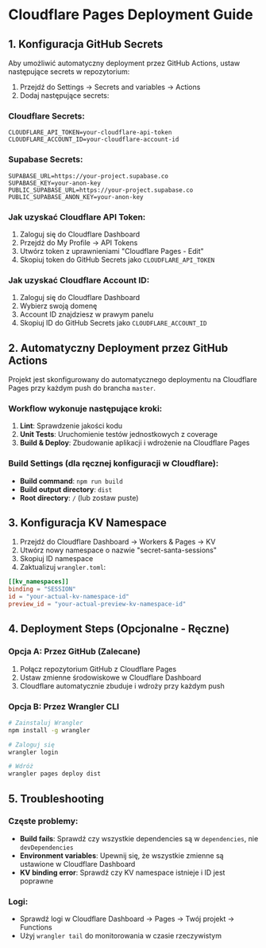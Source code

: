# Cloudflare Pages Deployment Guide

## 1. Konfiguracja GitHub Secrets

Aby umożliwić automatyczny deployment przez GitHub Actions, ustaw następujące secrets w repozytorium:

1. Przejdź do Settings → Secrets and variables → Actions
2. Dodaj następujące secrets:

### Cloudflare Secrets:

```
CLOUDFLARE_API_TOKEN=your-cloudflare-api-token
CLOUDFLARE_ACCOUNT_ID=your-cloudflare-account-id
```

### Supabase Secrets:

```
SUPABASE_URL=https://your-project.supabase.co
SUPABASE_KEY=your-anon-key
PUBLIC_SUPABASE_URL=https://your-project.supabase.co
PUBLIC_SUPABASE_ANON_KEY=your-anon-key
```

### Jak uzyskać Cloudflare API Token:

1. Zaloguj się do Cloudflare Dashboard
2. Przejdź do My Profile → API Tokens
3. Utwórz token z uprawnieniami "Cloudflare Pages - Edit"
4. Skopiuj token do GitHub Secrets jako `CLOUDFLARE_API_TOKEN`

### Jak uzyskać Cloudflare Account ID:

1. Zaloguj się do Cloudflare Dashboard
2. Wybierz swoją domenę
3. Account ID znajdziesz w prawym panelu
4. Skopiuj ID do GitHub Secrets jako `CLOUDFLARE_ACCOUNT_ID`

## 2. Automatyczny Deployment przez GitHub Actions

Projekt jest skonfigurowany do automatycznego deploymentu na Cloudflare Pages przy każdym push do brancha `master`.

### Workflow wykonuje następujące kroki:

1. **Lint**: Sprawdzenie jakości kodu
2. **Unit Tests**: Uruchomienie testów jednostkowych z coverage
3. **Build & Deploy**: Zbudowanie aplikacji i wdrożenie na Cloudflare Pages

### Build Settings (dla ręcznej konfiguracji w Cloudflare):

- **Build command**: `npm run build`
- **Build output directory**: `dist`
- **Root directory**: `/` (lub zostaw puste)

## 3. Konfiguracja KV Namespace

1. Przejdź do Cloudflare Dashboard → Workers & Pages → KV
2. Utwórz nowy namespace o nazwie "secret-santa-sessions"
3. Skopiuj ID namespace
4. Zaktualizuj `wrangler.toml`:

```toml
[[kv_namespaces]]
binding = "SESSION"
id = "your-actual-kv-namespace-id"
preview_id = "your-actual-preview-kv-namespace-id"
```

## 4. Deployment Steps (Opcjonalne - Ręczne)

### Opcja A: Przez GitHub (Zalecane)

1. Połącz repozytorium GitHub z Cloudflare Pages
2. Ustaw zmienne środowiskowe w Cloudflare Dashboard
3. Cloudflare automatycznie zbuduje i wdroży przy każdym push

### Opcja B: Przez Wrangler CLI

```bash
# Zainstaluj Wrangler
npm install -g wrangler

# Zaloguj się
wrangler login

# Wdróż
wrangler pages deploy dist
```

## 5. Troubleshooting

### Częste problemy:

- **Build fails**: Sprawdź czy wszystkie dependencies są w `dependencies`, nie `devDependencies`
- **Environment variables**: Upewnij się, że wszystkie zmienne są ustawione w Cloudflare Dashboard
- **KV binding error**: Sprawdź czy KV namespace istnieje i ID jest poprawne

### Logi:

- Sprawdź logi w Cloudflare Dashboard → Pages → Twój projekt → Functions
- Użyj `wrangler tail` do monitorowania w czasie rzeczywistym
